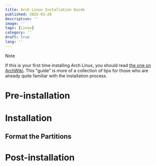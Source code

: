 ```yaml
---
title: Arch Linux Installation Guide
published: 2025-03-28
description: ''
image: ''
tags: [Linux]
category: ''
draft: true
lang: ''
---
```


> [!NOTE]
> If this is your first time installing Arch Linux, you should read
> [the one on ArchWiki](https://wiki.archlinux.org/title/Installation_guide).
> This "guide" is more of a collection of tips for those who are already
> quite familiar with the installation process.

# Pre-installation

# Installation

## Format the Partitions

# Post-installation

